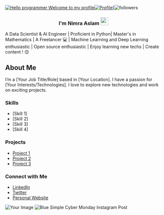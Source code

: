 [![Hello programmer Welcome to my profile](https://img.shields.io/badge/Hello,developer!-Welcome%20to%20my%20profile<3-FF6666.svg?style=flat&logo=github)](https://github.com/NimraAslamkhan)[![Profile](https://github.com/NimraAslamkhan)](https://github.com/NimraAslamkhan)[![followers](https://github.com/NimraAslamkhan?tab=following) 

<h3 align="center"> I'm Nimra Aslam <img src="https://media.giphy.com/media/hvRJCLFzcasrR4ia7z/giphy.gif" width="25px"></h3>

A Data Scientist & AI Engineer | Proficient in Python| Master's in Mathematics  | A Freelancer 💻 | Machine Learning and Deep Learning enthusiastic | Open source enthusiastic | Enjoy learning new techs | Create content ! 😊  <br>



## About Me

I’m a [Your Job Title/Role] based in [Your Location]. I have a passion for [Your Interests/Technologies]. I love to explore new technologies and work on exciting projects.

### Skills

- [Skill 1]
- [Skill 2]
- [Skill 3]
- [Skill 4]

### Projects

- [Project 1](link-to-your-project)
- [Project 2](link-to-your-project)
- [Project 3](link-to-your-project)

### Connect with Me

- [LinkedIn](your-linkedin-url)
- [Twitter](your-twitter-url)
- [Personal Website](your-website-url)

![Your Image](https://link-to-your-image.jpg)
![Blue Simple Cyber Monday Instagram Post](https://github.com/user-attachments/assets/2b097642-3784-405d-887b-dba943c97f6b)
